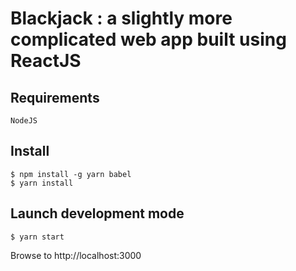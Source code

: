 # Blackjack : a slightly more complicated web app built using ReactJS

## Requirements

```
NodeJS
```

## Install

```
$ npm install -g yarn babel
$ yarn install
```

## Launch development mode

```
$ yarn start
```


Browse to http://localhost:3000
